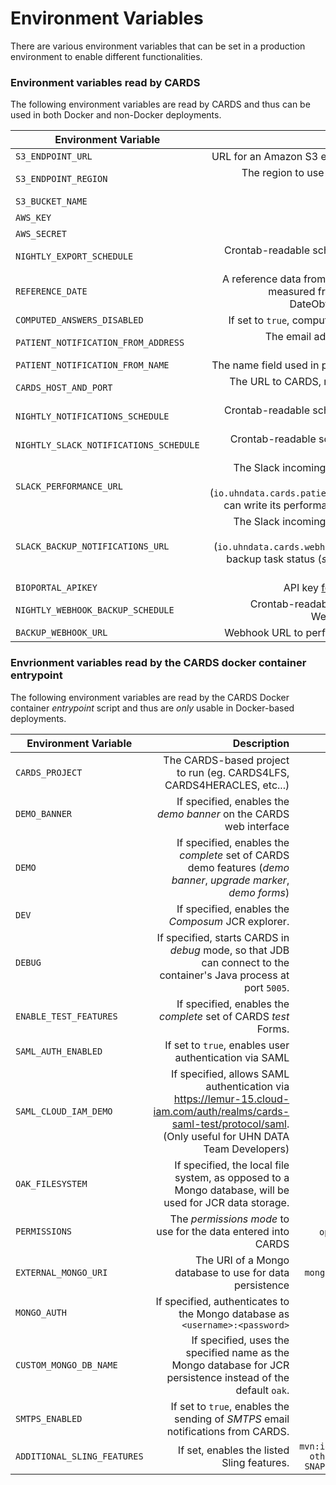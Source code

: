 # Environment Variables

There are various environment variables that can be set in a production environment to enable different functionalities.

### Environment variables read by CARDS
The following environment variables are read by CARDS and thus can be used in both Docker and non-Docker deployments.

| Environment Variable | Description | Sample |
| ------------- | ----------: | -----: |
| `S3_ENDPOINT_URL` | URL for an Amazon S3 endpoint to export data to | https://sns.us-west-1.amazonaws.com |
| `S3_ENDPOINT_REGION` | The region to use with the above for SigV4 signing of requests | us-west-1 |
| `S3_BUCKET_NAME` | S3 bucket to export to | uhn |
| `AWS_KEY` | AWS access key | |
| `AWS_SECRET` | AWS secdret access key | |
| `NIGHTLY_EXPORT_SCHEDULE` | Crontab-readable schedule to perform nightly export | 0 0 6 \* \* ? \* |
| `REFERENCE_DATE` | A reference data from which all dates are to be measured from (for more details, see DateObfuscationProcessor.java) | 2020-01-01 |
| `COMPUTED_ANSWERS_DISABLED` | If set to `true`, computed answers are disabled | `true` |
| `PATIENT_NOTIFICATION_FROM_ADDRESS` | The email address from which patient notifications are sent | `datapro@uhn.ca` |
| `PATIENT_NOTIFICATION_FROM_NAME` | The name field used in patient notification emails | `UHN DATAPRO` |
| `CARDS_HOST_AND_PORT` | The URL to CARDS, required when emails are enabled | `localhost:8080` |
| `NIGHTLY_NOTIFICATIONS_SCHEDULE` | Crontab-readable schedule to perform nightly notification emails | `0 0 6 * * ? *` |
| `NIGHTLY_SLACK_NOTIFICATIONS_SCHEDULE` | Crontab-readable schedule to perform Slack notification messages | `0 0 6 * * ? *` |
| `SLACK_PERFORMANCE_URL` | The Slack incoming webhook URL which the performance logger (`io.uhndata.cards.patients.slacknotifications`) can write its performance update messages to | `https://hooks.slack.com/services/ery8974/342rUYEiue/KJHkggI8973130DddE3r` |
| `SLACK_BACKUP_NOTIFICATIONS_URL` | The Slack incoming webhook URL which the Webhook backup task (`io.uhndata.cards.webhookbackup`) uses to log its backup task status (_started_/_completed_/_failed_) messages | `https://hooks.slack.com/services/ery8974/342rUYEiue/KJHkggI8973130DddE3r` |
| `BIOPORTAL_APIKEY` | API key [for Bioportal vocabularies](https://data.bioontology.org/documentation) | |
| `NIGHTLY_WEBHOOK_BACKUP_SCHEDULE` | Crontab-readable schedule to perform a Webhook backup of CARDS | `0 0 6 * * ? *` |
| `BACKUP_WEBHOOK_URL` | Webhook URL to perform backup of CARDS to | `http://localhost:8012` |

### Envrionment variables read by the CARDS docker container entrypoint
The following environment variables are read by the CARDS Docker container _entrypoint_ script and thus are _only_ usable in Docker-based deployments.

| Environment Variable | Description | Sample |
| ------------- | ----------: | -----: |
| `CARDS_PROJECT` | The CARDS-based project to run (eg. CARDS4LFS, CARDS4HERACLES, etc...) | `cards4proms` |
| `DEMO_BANNER` | If specified, enables the _demo banner_ on the CARDS web interface | `true` |
| `DEMO` | If specified, enables the _complete_ set of CARDS demo features (_demo banner_, _upgrade marker_, _demo forms_) | `true` |
| `DEV` | If specified, enables the _Composum_ JCR explorer. | `true` |
| `DEBUG` | If specified, starts CARDS in _debug_ mode, so that JDB can connect to the container's Java process at port `5005`. | `true` |
| `ENABLE_TEST_FEATURES` | If specified, enables the _complete_ set of CARDS _test_ Forms. | `true` |
| `SAML_AUTH_ENABLED` | If set to `true`, enables user authentication via SAML | `true` |
| `SAML_CLOUD_IAM_DEMO` | If specified, allows SAML authentication via https://lemur-15.cloud-iam.com/auth/realms/cards-saml-test/protocol/saml. (Only useful for UHN DATA Team Developers) | `true` |
| `OAK_FILESYSTEM` | If specified, the local file system, as opposed to a Mongo database, will be used for JCR data storage. | `true` |
| `PERMISSIONS` | The _permissions mode_ to use for the data entered into CARDS | `open`, `trusted`, `ownership` |
| `EXTERNAL_MONGO_URI` | The URI of a Mongo database to use for data persistence | `mongodb.example.com:27017` |
| `MONGO_AUTH` | If specified, authenticates to the Mongo database as `<username>:<password>` | `mongouser:password` |
| `CUSTOM_MONGO_DB_NAME` | If specified, uses the specified name as the Mongo database for JCR persistence instead of the default `oak`. | `sling` |
| `SMTPS_ENABLED` | If set to `true`, enables the sending of _SMTPS_ email notifications from CARDS. | `true` |
| `ADDITIONAL_SLING_FEATURES` | If set, enables the listed Sling features. | `mvn:io.uhndata.cards/some-other-sling-feature/0.9-SNAPSHOT/slingosgifeature` |